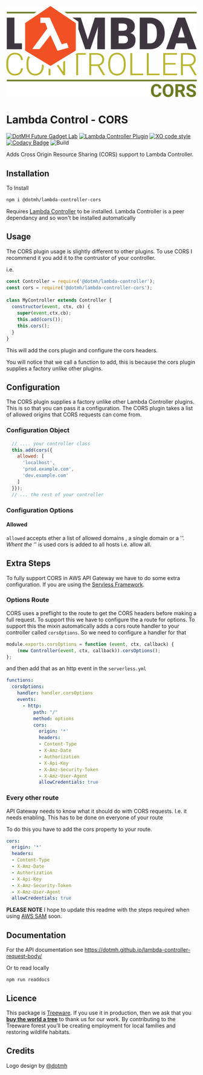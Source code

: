 ![Lambda Controller Logo](logo.svg)

Lambda Control - CORS
=====================
[![DotMH Future Gadget Lab](https://img.shields.io/badge/DotMH-.dev-red.svg?style=flat-square)](https://www.dotmh.io)
[![Lambda Controller Plugin](https://img.shields.io/badge/Plugin-λ%20Controller-red.svg?style=flat-square&color=F15024)](https://github.com/dotmh/lambda-controller)
[![XO code style](https://img.shields.io/badge/code_style-XO-5ed9c7.svg?style=flat-square)](https://github.com/xojs/xo)
[![Codacy Badge](https://app.codacy.com/project/badge/Grade/46687995c7544ce3a72c36e6f978befd)](https://www.codacy.com?utm_source=github.com&amp;utm_medium=referral&amp;utm_content=dotmh/lambda-controller-cors&amp;utm_campaign=Badge_Grade)
![Build](https://dotmh.semaphoreci.com/badges/lambda-controller-cors.svg)

Adds Cross Origin Resource Sharing (CORS) support to Lambda Controller. 

## Installation

To Install

```sh
npm i @dotmh/lambda-controller-cors
```

Requires [Lambda Controller](https://github.com/dotmh/lambda-controller) to be installed. Lambda Controller is a peer dependancy and so won't be installed automatically

## Usage

The CORS plugin usage is slightly different to other plugins. To use CORS I recommend it you add it to the contrustor of your controller. 

i.e. 

```javascript
const Controller = require('@dotmh/lambda-controller');
const cors = require('@dotmh/lambda-controller-cors');

class MyController extends Controller {
  constructor(event, ctx, cb) {
    super(event,ctx,cb);
    this.add(cors());
    this.cors();
  }
}
```

This will add the cors plugin and configure the cors headers. 

You will notice that we call a function to add, this is because the cors plugin supplies a factory unlike other plugins. 

## Configuration

The CORS plugin supplies a factory unlike other Lambda Controller plugins. This is so that you can pass it a configuration. The CORS plugin takes a list of allowed origins that CORS requests can come from. 

### Configuration Object


```javascript
  // .... your controller class 
  this.add(cors({
    allowed: [
      'localhost', 
      'prod.example.com',
      'dev.example.com'
    ]
  }});
  // ... the rest of your controller 
```

### Configuration Options

#### Allowed

`allowed` accepts ether a list of allowed domains , a single domain or a '*'. Whent the '*' is used cors is added to all hosts i.e. allow all. 

## Extra Steps

To fully support CORS in AWS API Gateway we have to do some extra configuration. If you are using the [Servless Framework](https://www.serverless.com/open-source/).

### Options Route

CORS uses a preflight to the route to get the CORS headers before making a full request. To support this we have to configure the a route for options. To support this the mixin automatically adds a cors route handler to your controller called `corsOptions`. So we need to configure a handler for that 

```javascript
module.exports.corsOptions = function (event, ctx, callback) {
	(new Controller(event, ctx, callback)).corsOptions();
};
```

and then add that as an http event in the `serverless.yml`

```yaml
functions:
  corsOptions:
    handler: handler.corsOptions
    events:
      - http:
          path: "/"
          method: options
          cors:
            origin: '*'
            headers:
            - Content-Type
            - X-Amz-Date
            - Authorization
            - X-Api-Key
            - X-Amz-Security-Token
            - X-Amz-User-Agent
            allowCredentials: true
```

### Every other route

API Gateway needs to know what it should do with CORS requests. I.e. it needs enabling. This has to be done on everyone of your route

To do this you have to add the cors property to your route.

```yaml
cors:
  origin: '*'
  headers:
  - Content-Type
  - X-Amz-Date
  - Authorization
  - X-Api-Key
  - X-Amz-Security-Token
  - X-Amz-User-Agent
  allowCredentials: true
```

__PLEASE NOTE__ I hope to update this readme with the steps required when using [AWS SAM](https://aws.amazon.com/serverless/sam/) soon. 

## Documentation

For the API documentation see <https://dotmh.github.io/lambda-controller-request-body/>

Or to read locally 

```
npm run readdocs
```

## Licence

This package is [Treeware](https://treeware.earth). If you use it in production, then we ask that you [**buy the world a tree**](https://plant.treeware.earth/dotmh/lambda-controller-request-body) to thank us for our work. By contributing to the Treeware forest you’ll be creating employment for local families and restoring wildlife habitats.

## Credits

Logo design by [@dotmh](https://www.dotmh.io)
